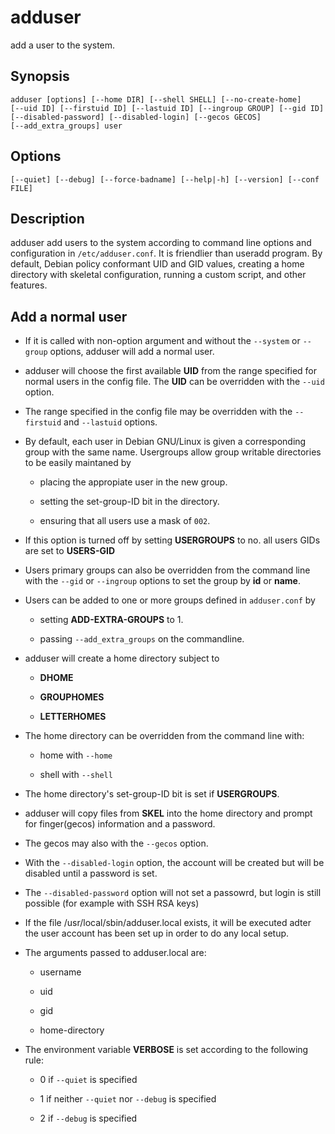 # adduser

add a user to the system.

## Synopsis

```
adduser [options] [--home DIR] [--shell SHELL] [--no-create-home]
[--uid ID] [--firstuid ID] [--lastuid ID] [--ingroup GROUP] [--gid ID]
[--disabled-password] [--disabled-login] [--gecos GECOS]
[--add_extra_groups] user
```

## Options

```
[--quiet] [--debug] [--force-badname] [--help|-h] [--version] [--conf FILE]
```

## Description

adduser add users to the system according to command line options and configuration in `/etc/adduser.conf`. It is friendlier than useradd program. By default, Debian policy conformant UID and GID values, creating a home directory with skeletal configuration, running a custom script, and other features.


## Add a normal user

* If it is called with non-option argument and without the `--system` or `--group` options, adduser will add a normal user.

* adduser will choose the first available __UID__ from the range specified for normal users in the config file. The __UID__ can be overridden with the `--uid` option.

* The range specified in the config file may be overridden with the `--firstuid` and `--lastuid` options.

* By default, each user in Debian GNU/Linux is given a corresponding group with the same name. Usergroups allow group writable directories to be easily maintaned by 
	
	+ placing the appropiate user in the new group.

	+ setting the set-group-ID bit in the directory.

	+ ensuring that all users use a mask of `002`. 

* If this option is turned off by setting __USERGROUPS__ to no. all users GIDs are set to __USERS-GID__

* Users primary groups can also be overridden from the command line with the `--gid` or `--ingroup` options to set the group by __id__ or __name__.

* Users can be added to one or more groups defined in `adduser.conf` by 

	+ setting __ADD-EXTRA-GROUPS__ to 1.

	+ passing `--add_extra_groups` on the commandline.

* adduser will create a home directory subject to 
	
	+ __DHOME__
	
	+  __GROUPHOMES__
	
	+ __LETTERHOMES__

* The home directory can be overridden from the command line with:

	+ home with `--home`

	+ shell with `--shell`

* The home directory's set-group-ID bit is set if __USERGROUPS__.

* adduser will copy files from __SKEL__ into the home directory and prompt for finger(gecos) information and a password.

* The gecos may also with the `--gecos` option.

* With the `--disabled-login` option, the account will be created but will be disabled until a password is set.

* The `--disabled-password` option will not set a passowrd, but login is still possible (for example with SSH RSA keys)

* If the file /usr/local/sbin/adduser.local exists, it will be executed adter the user account has been set up in order to do any local setup.

* The arguments passed to adduser.local are:

	+ username

	+ uid

	+ gid

	+ home-directory

* The environment variable __VERBOSE__ is set according to the following rule:

	+ 0 if `--quiet` is specified

	+ 1 if neither `--quiet` nor `--debug` is specified

	+ 2 if `--debug` is specified
